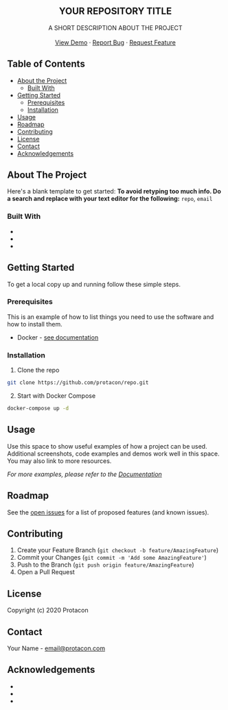 <div align="center">
  <h2 align="center">YOUR REPOSITORY TITLE</h2>

  <p align="center">
    A SHORT DESCRIPTION ABOUT THE PROJECT
    <br />
    <br />
    <a href="https://github.com/protacon/repo">View Demo</a>
    ·
    <a href="https://github.com/protacon/repo/issues">Report Bug</a>
    ·
    <a href="https://github.com/protacon/repo/issues">Request Feature</a>
  </p>
</div>

## Table of Contents

* [About the Project](#about-the-project)
  * [Built With](#built-with)
* [Getting Started](#getting-started)
  * [Prerequisites](#prerequisites)
  * [Installation](#installation)
* [Usage](#usage)
* [Roadmap](#roadmap)
* [Contributing](#contributing)
* [License](#license)
* [Contact](#contact)
* [Acknowledgements](#acknowledgements)

## About The Project

Here's a blank template to get started:
**To avoid retyping too much info. Do a search and replace with your text editor for the following:**
`repo`, `email`

### Built With

* []()
* []()
* []()

## Getting Started

To get a local copy up and running follow these simple steps.

### Prerequisites

This is an example of how to list things you need to use the software and how to install them.
* Docker - [see documentation](https://docs.docker.com/install/)

### Installation
 
1. Clone the repo
```sh
git clone https://github.com/protacon/repo.git
```
2. Start with Docker Compose
```sh
docker-compose up -d
```

## Usage

Use this space to show useful examples of how a project can be used. Additional screenshots, code examples and demos work well in this space. You may also link to more resources.

_For more examples, please refer to the [Documentation](https://example.com)_

## Roadmap

See the [open issues](https://github.com/protacon/repo/issues) for a list of proposed features (and known issues).

## Contributing

1. Create your Feature Branch (`git checkout -b feature/AmazingFeature`)
2. Commit your Changes (`git commit -m 'Add some AmazingFeature'`)
3. Push to the Branch (`git push origin feature/AmazingFeature`)
4. Open a Pull Request

## License

Copyright (c) 2020 Protacon

## Contact

Your Name - email@protacon.com

## Acknowledgements

* []()
* []()
* []()
